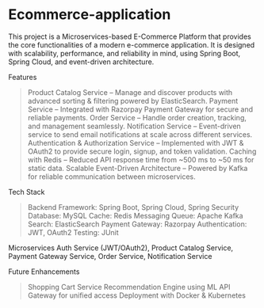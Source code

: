 # Ecommerce-application

This project is a Microservices-based E-Commerce Platform that provides the core functionalities of a modern e-commerce application.
It is designed with scalability, performance, and reliability in mind, using Spring Boot, Spring Cloud, and event-driven architecture.


Features
> Product Catalog Service – Manage and discover products with advanced sorting & filtering powered by ElasticSearch.
> Payment Service – Integrated with Razorpay Payment Gateway for secure and reliable payments.
> Order Service – Handle order creation, tracking, and management seamlessly.
> Notification Service – Event-driven service to send email notifications at scale across different services.
> Authentication & Authorization Service – Implemented with JWT & OAuth2 to provide secure login, signup, and token validation.
> Caching with Redis – Reduced API response time from ~500 ms to ~50 ms for static data.
> Scalable Event-Driven Architecture – Powered by Kafka for reliable communication between microservices.


Tech Stack
> Backend Framework: Spring Boot, Spring Cloud, Spring Security
> Database: MySQL
> Cache: Redis
> Messaging Queue: Apache Kafka
> Search: ElasticSearch
> Payment Gateway: Razorpay
> Authentication: JWT, OAuth2
> Testing: JUnit


Microservices
Auth Service (JWT/OAuth2), Product Catalog Service, Payment Gateway Service, Order Service, Notification Service



Future Enhancements
> Shopping Cart Service
> Recommendation Engine using ML
> API Gateway for unified access
> Deployment with Docker & Kubernetes



